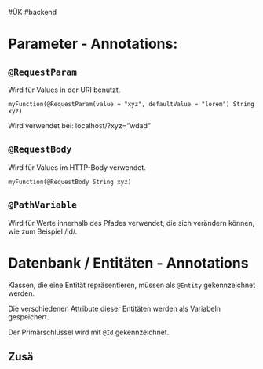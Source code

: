#ÜK
#backend

# Parameter - Annotations:

## `@RequestParam`

Wird für Values in der URI benutzt. 

`myFunction(@RequestParam(value = "xyz", defaultValue = "lorem") String xyz)`

Wird verwendet bei: localhost/?xyz=”wdad”

## `@RequestBody`

Wird für Values im HTTP-Body verwendet. 

`myFunction(@RequestBody String xyz)`

## `@PathVariable`

Wird für Werte innerhalb des Pfades verwendet, die sich verändern können, wie zum Beispiel /id/.

# Datenbank / Entitäten - Annotations

Klassen, die eine Entität repräsentieren, müssen als `@Entity` gekennzeichnet werden.

Die verschiedenen Attribute dieser Entitäten werden als Variabeln gespeichert. 

Der Primärschlüssel wird mit `@Id` gekennzeichnet.

## Zusä